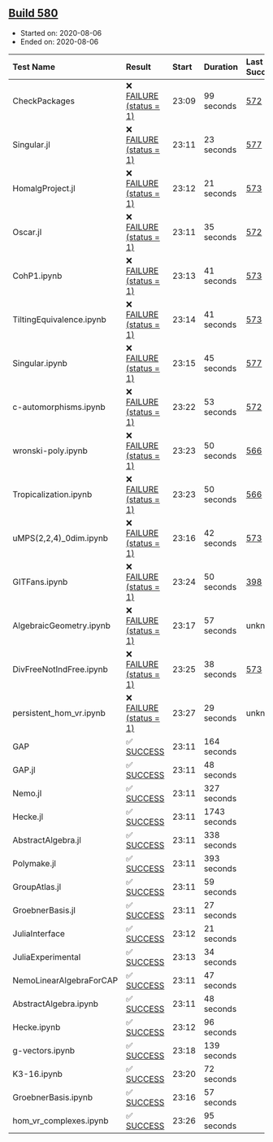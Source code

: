 ## [Build 580](https://oscarci.mathematik.uni-kl.de/job/oscar-stable/580/)

* Started on: 2020-08-06
* Ended on: 2020-08-06

| Test Name    | Result | Start | Duration | Last Success | First Failure |
|:-------------|:-------|:------|:---------|:-------------|:--------------|
| CheckPackages | ❌ [FAILURE (status = 1)](https://oscarci.mathematik.uni-kl.de/job/oscar-stable/580/artifact/logs/build-580/CheckPackages.log) | 23:09 | 99 seconds | [572](https://oscarci.mathematik.uni-kl.de/job/oscar-stable/572/) | [573](https://oscarci.mathematik.uni-kl.de/job/oscar-stable/573/) |
| Singular.jl | ❌ [FAILURE (status = 1)](https://oscarci.mathematik.uni-kl.de/job/oscar-stable/580/artifact/logs/build-580/Singular.jl.log) | 23:11 | 23 seconds | [577](https://oscarci.mathematik.uni-kl.de/job/oscar-stable/577/) | [578](https://oscarci.mathematik.uni-kl.de/job/oscar-stable/578/) |
| HomalgProject.jl | ❌ [FAILURE (status = 1)](https://oscarci.mathematik.uni-kl.de/job/oscar-stable/580/artifact/logs/build-580/HomalgProject.jl.log) | 23:12 | 21 seconds | [573](https://oscarci.mathematik.uni-kl.de/job/oscar-stable/573/) | [574](https://oscarci.mathematik.uni-kl.de/job/oscar-stable/574/) |
| Oscar.jl | ❌ [FAILURE (status = 1)](https://oscarci.mathematik.uni-kl.de/job/oscar-stable/580/artifact/logs/build-580/Oscar.jl.log) | 23:11 | 35 seconds | [572](https://oscarci.mathematik.uni-kl.de/job/oscar-stable/572/) | [573](https://oscarci.mathematik.uni-kl.de/job/oscar-stable/573/) |
| CohP1.ipynb | ❌ [FAILURE (status = 1)](https://oscarci.mathematik.uni-kl.de/job/oscar-stable/580/artifact/logs/build-580/CohP1.ipynb.log) | 23:13 | 41 seconds | [573](https://oscarci.mathematik.uni-kl.de/job/oscar-stable/573/) | [574](https://oscarci.mathematik.uni-kl.de/job/oscar-stable/574/) |
| TiltingEquivalence.ipynb | ❌ [FAILURE (status = 1)](https://oscarci.mathematik.uni-kl.de/job/oscar-stable/580/artifact/logs/build-580/TiltingEquivalence.ipynb.log) | 23:14 | 41 seconds | [573](https://oscarci.mathematik.uni-kl.de/job/oscar-stable/573/) | [574](https://oscarci.mathematik.uni-kl.de/job/oscar-stable/574/) |
| Singular.ipynb | ❌ [FAILURE (status = 1)](https://oscarci.mathematik.uni-kl.de/job/oscar-stable/580/artifact/logs/build-580/Singular.ipynb.log) | 23:15 | 45 seconds | [577](https://oscarci.mathematik.uni-kl.de/job/oscar-stable/577/) | [578](https://oscarci.mathematik.uni-kl.de/job/oscar-stable/578/) |
| c-automorphisms.ipynb | ❌ [FAILURE (status = 1)](https://oscarci.mathematik.uni-kl.de/job/oscar-stable/580/artifact/logs/build-580/c-automorphisms.ipynb.log) | 23:22 | 53 seconds | [572](https://oscarci.mathematik.uni-kl.de/job/oscar-stable/572/) | [573](https://oscarci.mathematik.uni-kl.de/job/oscar-stable/573/) |
| wronski-poly.ipynb | ❌ [FAILURE (status = 1)](https://oscarci.mathematik.uni-kl.de/job/oscar-stable/580/artifact/logs/build-580/wronski-poly.ipynb.log) | 23:23 | 50 seconds | [566](https://oscarci.mathematik.uni-kl.de/job/oscar-stable/566/) | [567](https://oscarci.mathematik.uni-kl.de/job/oscar-stable/567/) |
| Tropicalization.ipynb | ❌ [FAILURE (status = 1)](https://oscarci.mathematik.uni-kl.de/job/oscar-stable/580/artifact/logs/build-580/Tropicalization.ipynb.log) | 23:23 | 50 seconds | [566](https://oscarci.mathematik.uni-kl.de/job/oscar-stable/566/) | [567](https://oscarci.mathematik.uni-kl.de/job/oscar-stable/567/) |
| uMPS(2,2,4)_0dim.ipynb | ❌ [FAILURE (status = 1)](https://oscarci.mathematik.uni-kl.de/job/oscar-stable/580/artifact/logs/build-580/uMPS-2-2-4-_0dim.ipynb.log) | 23:16 | 42 seconds | [573](https://oscarci.mathematik.uni-kl.de/job/oscar-stable/573/) | [574](https://oscarci.mathematik.uni-kl.de/job/oscar-stable/574/) |
| GITFans.ipynb | ❌ [FAILURE (status = 1)](https://oscarci.mathematik.uni-kl.de/job/oscar-stable/580/artifact/logs/build-580/GITFans.ipynb.log) | 23:24 | 50 seconds | [398](https://oscarci.mathematik.uni-kl.de/job/oscar-stable/398/) | [399](https://oscarci.mathematik.uni-kl.de/job/oscar-stable/399/) |
| AlgebraicGeometry.ipynb | ❌ [FAILURE (status = 1)](https://oscarci.mathematik.uni-kl.de/job/oscar-stable/580/artifact/logs/build-580/AlgebraicGeometry.ipynb.log) | 23:17 | 57 seconds | unknown | unknown |
| DivFreeNotIndFree.ipynb | ❌ [FAILURE (status = 1)](https://oscarci.mathematik.uni-kl.de/job/oscar-stable/580/artifact/logs/build-580/DivFreeNotIndFree.ipynb.log) | 23:25 | 38 seconds | [573](https://oscarci.mathematik.uni-kl.de/job/oscar-stable/573/) | [574](https://oscarci.mathematik.uni-kl.de/job/oscar-stable/574/) |
| persistent_hom_vr.ipynb | ❌ [FAILURE (status = 1)](https://oscarci.mathematik.uni-kl.de/job/oscar-stable/580/artifact/logs/build-580/persistent_hom_vr.ipynb.log) | 23:27 | 29 seconds | unknown | unknown |
| GAP | ✅ [SUCCESS](https://oscarci.mathematik.uni-kl.de/job/oscar-stable/580/artifact/logs/build-580/GAP.log) | 23:11 | 164 seconds |  |  |
| GAP.jl | ✅ [SUCCESS](https://oscarci.mathematik.uni-kl.de/job/oscar-stable/580/artifact/logs/build-580/GAP.jl.log) | 23:11 | 48 seconds |  |  |
| Nemo.jl | ✅ [SUCCESS](https://oscarci.mathematik.uni-kl.de/job/oscar-stable/580/artifact/logs/build-580/Nemo.jl.log) | 23:11 | 327 seconds |  |  |
| Hecke.jl | ✅ [SUCCESS](https://oscarci.mathematik.uni-kl.de/job/oscar-stable/580/artifact/logs/build-580/Hecke.jl.log) | 23:11 | 1743 seconds |  |  |
| AbstractAlgebra.jl | ✅ [SUCCESS](https://oscarci.mathematik.uni-kl.de/job/oscar-stable/580/artifact/logs/build-580/AbstractAlgebra.jl.log) | 23:11 | 338 seconds |  |  |
| Polymake.jl | ✅ [SUCCESS](https://oscarci.mathematik.uni-kl.de/job/oscar-stable/580/artifact/logs/build-580/Polymake.jl.log) | 23:11 | 393 seconds |  |  |
| GroupAtlas.jl | ✅ [SUCCESS](https://oscarci.mathematik.uni-kl.de/job/oscar-stable/580/artifact/logs/build-580/GroupAtlas.jl.log) | 23:11 | 59 seconds |  |  |
| GroebnerBasis.jl | ✅ [SUCCESS](https://oscarci.mathematik.uni-kl.de/job/oscar-stable/580/artifact/logs/build-580/GroebnerBasis.jl.log) | 23:11 | 27 seconds |  |  |
| JuliaInterface | ✅ [SUCCESS](https://oscarci.mathematik.uni-kl.de/job/oscar-stable/580/artifact/logs/build-580/JuliaInterface.log) | 23:12 | 21 seconds |  |  |
| JuliaExperimental | ✅ [SUCCESS](https://oscarci.mathematik.uni-kl.de/job/oscar-stable/580/artifact/logs/build-580/JuliaExperimental.log) | 23:13 | 34 seconds |  |  |
| NemoLinearAlgebraForCAP | ✅ [SUCCESS](https://oscarci.mathematik.uni-kl.de/job/oscar-stable/580/artifact/logs/build-580/NemoLinearAlgebraForCAP.log) | 23:11 | 47 seconds |  |  |
| AbstractAlgebra.ipynb | ✅ [SUCCESS](https://oscarci.mathematik.uni-kl.de/job/oscar-stable/580/artifact/logs/build-580/AbstractAlgebra.ipynb.log) | 23:11 | 48 seconds |  |  |
| Hecke.ipynb | ✅ [SUCCESS](https://oscarci.mathematik.uni-kl.de/job/oscar-stable/580/artifact/logs/build-580/Hecke.ipynb.log) | 23:12 | 96 seconds |  |  |
| g-vectors.ipynb | ✅ [SUCCESS](https://oscarci.mathematik.uni-kl.de/job/oscar-stable/580/artifact/logs/build-580/g-vectors.ipynb.log) | 23:18 | 139 seconds |  |  |
| K3-16.ipynb | ✅ [SUCCESS](https://oscarci.mathematik.uni-kl.de/job/oscar-stable/580/artifact/logs/build-580/K3-16.ipynb.log) | 23:20 | 72 seconds |  |  |
| GroebnerBasis.ipynb | ✅ [SUCCESS](https://oscarci.mathematik.uni-kl.de/job/oscar-stable/580/artifact/logs/build-580/GroebnerBasis.ipynb.log) | 23:16 | 57 seconds |  |  |
| hom_vr_complexes.ipynb | ✅ [SUCCESS](https://oscarci.mathematik.uni-kl.de/job/oscar-stable/580/artifact/logs/build-580/hom_vr_complexes.ipynb.log) | 23:26 | 95 seconds |  |  |
